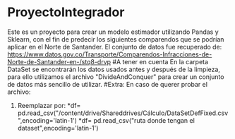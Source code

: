 # ProyectoIntegrador
Este es un proyecto para crear un modelo estimador utilizando Pandas y Sklearn, con el fin de predecir los siguientes comparendos que se podrían aplicar en el Norte de Santander. El conjunto de datos fue recuperado de: https://www.datos.gov.co/Transporte/Comparendos-Infracciones-de-Norte-de-Santander-en-/stq8-drvp
#A tener en cuenta
En la carpeta DataSet se encontrarán los datos usados antes y después de la limpieza, para ello utilizamos el archivo "DivideAndConquer" para crear un conjunto de datos más sencillo de utilizar.
#Extra:
En caso de querer probar el archivo: 
1. Reemplazar por:
*df= pd.read_csv("/content/drive/Shareddrives/Cálculo/DataSetDefFixed.csv",encoding='latin-1')
*df= pd.read_csv("ruta donde tengan el dataset",encoding='latin-1')